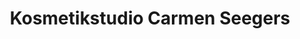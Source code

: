 ---
title: "Kosmetikstudio Carmen Seegers"
url: /muenchen/kosmetikstudio-carmen-seegers/
shop: Kosmetik
---